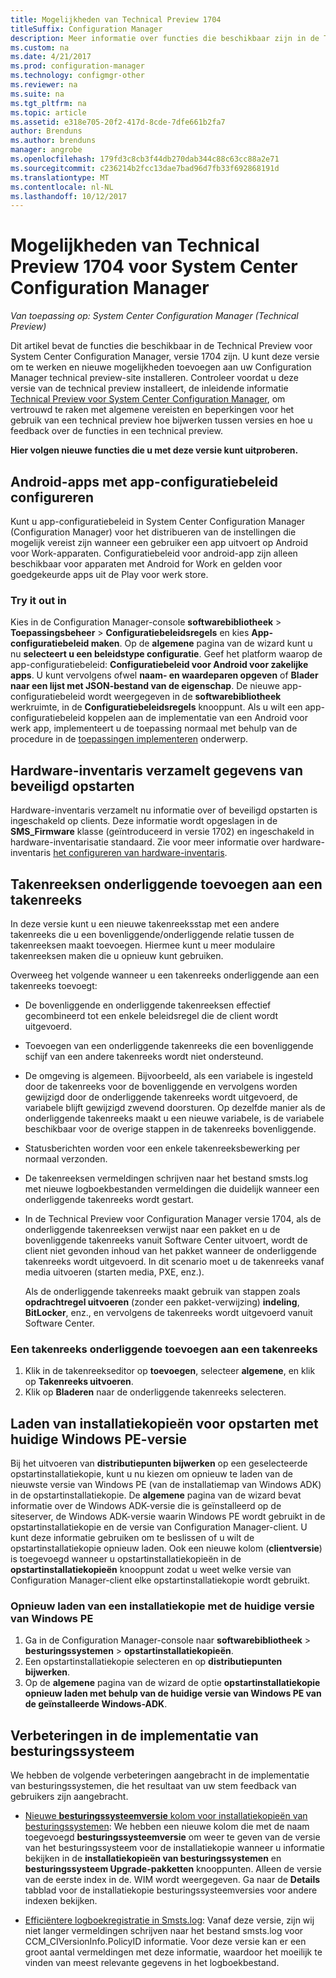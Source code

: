```yaml
---
title: Mogelijkheden van Technical Preview 1704
titleSuffix: Configuration Manager
description: Meer informatie over functies die beschikbaar zijn in de Technical Preview voor System Center Configuration Manager, versie 1704.
ms.custom: na
ms.date: 4/21/2017
ms.prod: configuration-manager
ms.technology: configmgr-other
ms.reviewer: na
ms.suite: na
ms.tgt_pltfrm: na
ms.topic: article
ms.assetid: e318e705-20f2-417d-8cde-7dfe661b2fa7
author: Brenduns
ms.author: brenduns
manager: angrobe
ms.openlocfilehash: 179fd3c8cb3f44db270dab344c88c63cc88a2e71
ms.sourcegitcommit: c236214b2fcc13dae7bad96d7fb33f692868191d
ms.translationtype: MT
ms.contentlocale: nl-NL
ms.lasthandoff: 10/12/2017
---
```

# <a name="capabilities-in-technical-preview-1704-for-system-center-configuration-manager"></a>Mogelijkheden van Technical Preview 1704 voor System Center Configuration Manager

*Van toepassing op: System Center Configuration Manager (Technical Preview)*

Dit artikel bevat de functies die beschikbaar in de Technical Preview voor System Center Configuration Manager, versie 1704 zijn. U kunt deze versie om te werken en nieuwe mogelijkheden toevoegen aan uw Configuration Manager technical preview-site installeren. Controleer voordat u deze versie van de technical preview installeert, de inleidende informatie [Technical Preview voor System Center Configuration Manager](../../core/get-started/technical-preview.md), om vertrouwd te raken met algemene vereisten en beperkingen voor het gebruik van een technical preview hoe bijwerken tussen versies en hoe u feedback over de functies in een technical preview.    


**Hier volgen nieuwe functies die u met deze versie kunt uitproberen.**  

## <a name="configure-android-apps-with-app-configuration-policies"></a>Android-apps met app-configuratiebeleid configureren
Kunt u app-configuratiebeleid in System Center Configuration Manager (Configuration Manager) voor het distribueren van de instellingen die mogelijk vereist zijn wanneer een gebruiker een app uitvoert op Android voor Work-apparaten. Configuratiebeleid voor android-app zijn alleen beschikbaar voor apparaten met Android for Work en gelden voor goedgekeurde apps uit de Play voor werk store.

### <a name="try-it-out"></a>Try it out in                 

Kies in de Configuration Manager-console **softwarebibliotheek** > **Toepassingsbeheer** > **Configuratiebeleidsregels** en kies **App-configuratiebeleid maken**. Op de **algemene** pagina van de wizard kunt u nu **selecteert u een beleidstype configuratie**. Geef het platform waarop de app-configuratiebeleid: **Configuratiebeleid voor Android voor zakelijke apps**. U kunt vervolgens ofwel **naam- en waardeparen opgeven** of **Blader naar een lijst met JSON-bestand van de eigenschap**. De nieuwe app-configuratiebeleid wordt weergegeven in de **softwarebibliotheek** werkruimte, in de **Configuratiebeleidsregels** knooppunt. Als u wilt een app-configuratiebeleid koppelen aan de implementatie van een Android voor werk app, implementeert u de toepassing normaal met behulp van de procedure in de [toepassingen implementeren](/sccm/apps/deploy-use/deploy-applications) onderwerp.

## <a name="hardware-inventory-collects-secure-boot-information"></a>Hardware-inventaris verzamelt gegevens van beveiligd opstarten
Hardware-inventaris verzamelt nu informatie over of beveiligd opstarten is ingeschakeld op clients. Deze informatie wordt opgeslagen in de **SMS_Firmware** klasse (geïntroduceerd in versie 1702) en ingeschakeld in hardware-inventarisatie standaard. Zie voor meer informatie over hardware-inventaris [het configureren van hardware-inventaris](/sccm/core/clients/manage/inventory/configure-hardware-inventory).

## <a name="add-child-task-sequences-to-a-task-sequence"></a>Takenreeksen onderliggende toevoegen aan een takenreeks
In deze versie kunt u een nieuwe takenreeksstap met een andere takenreeks die u een bovenliggende/onderliggende relatie tussen de takenreeksen maakt toevoegen. Hiermee kunt u meer modulaire takenreeksen maken die u opnieuw kunt gebruiken.  

Overweeg het volgende wanneer u een takenreeks onderliggende aan een takenreeks toevoegt:

- De bovenliggende en onderliggende takenreeksen effectief gecombineerd tot een enkele beleidsregel die de client wordt uitgevoerd.
- Toevoegen van een onderliggende takenreeks die een bovenliggende schijf van een andere takenreeks wordt niet ondersteund.
- De omgeving is algemeen. Bijvoorbeeld, als een variabele is ingesteld door de takenreeks voor de bovenliggende en vervolgens worden gewijzigd door de onderliggende takenreeks wordt uitgevoerd, de variabele blijft gewijzigd zwevend doorsturen. Op dezelfde manier als de onderliggende takenreeks maakt u een nieuwe variabele, is de variabele beschikbaar voor de overige stappen in de takenreeks bovenliggende.
- Statusberichten worden voor een enkele takenreeksbewerking per normaal verzonden.
- De takenreeksen vermeldingen schrijven naar het bestand smsts.log met nieuwe logboekbestanden vermeldingen die duidelijk wanneer een onderliggende takenreeks wordt gestart.
- In de Technical Preview voor Configuration Manager versie 1704, als de onderliggende takenreeksen verwijst naar een pakket en u de bovenliggende takenreeks vanuit Software Center uitvoert, wordt de client niet gevonden inhoud van het pakket wanneer de onderliggende takenreeks wordt uitgevoerd. In dit scenario moet u de takenreeks vanaf media uitvoeren (starten media, PXE, enz.).  

    Als de onderliggende takenreeks maakt gebruik van stappen zoals **opdrachtregel uitvoeren** (zonder een pakket-verwijzing) **indeling**, **BitLocker**, enz., en vervolgens de takenreeks wordt uitgevoerd vanuit Software Center.

### <a name="to-add-a-child-task-sequence-to-a-task-sequence"></a>Een takenreeks onderliggende toevoegen aan een takenreeks
1. Klik in de takenreekseditor op **toevoegen**, selecteer **algemene**, en klik op **Takenreeks uitvoeren**.
2. Klik op **Bladeren** naar de onderliggende takenreeks selecteren.  

## <a name="reload-boot-images-with-current-windows-pe-version"></a>Laden van installatiekopieën voor opstarten met huidige Windows PE-versie
Bij het uitvoeren van **distributiepunten bijwerken** op een geselecteerde opstartinstallatiekopie, kunt u nu kiezen om opnieuw te laden van de nieuwste versie van Windows PE (van de installatiemap van Windows ADK) in de opstartinstallatiekopie. De **algemene** pagina van de wizard bevat informatie over de Windows ADK-versie die is geïnstalleerd op de siteserver, de Windows ADK-versie waarin Windows PE wordt gebruikt in de opstartinstallatiekopie en de versie van Configuration Manager-client. U kunt deze informatie gebruiken om te beslissen of u wilt de opstartinstallatiekopie opnieuw laden. Ook een nieuwe kolom (**clientversie**) is toegevoegd wanneer u opstartinstallatiekopieën in de **opstartinstallatiekopieën** knooppunt zodat u weet welke versie van Configuration Manager-client elke opstartinstallatiekopie wordt gebruikt.

### <a name="to-reload-a-boot-image-with-the-current-windows-pe-version"></a>Opnieuw laden van een installatiekopie met de huidige versie van Windows PE

1. Ga in de Configuration Manager-console naar **softwarebibliotheek** > **besturingssystemen** > **opstartinstallatiekopieën**.
2. Een opstartinstallatiekopie selecteren en op **distributiepunten bijwerken**.
3. Op de **algemene** pagina van de wizard de optie **opstartinstallatiekopie opnieuw laden met behulp van de huidige versie van Windows PE van de geïnstalleerde Windows-ADK**.

## <a name="improvements-to-operating-system-deployment"></a>Verbeteringen in de implementatie van besturingssysteem
We hebben de volgende verbeteringen aangebracht in de implementatie van besturingssystemen, die het resultaat van uw stem feedback van gebruikers zijn aangebracht.

- [Nieuwe **besturingssysteemversie** kolom voor installatiekopieën van besturingssystemen](https://configurationmanager.uservoice.com/forums/300492-ideas/suggestions/17558407-add-a-column-to-the-operating-system-images-node-f): We hebben een nieuwe kolom die met de naam toegevoegd **besturingssysteemversie** om weer te geven van de versie van het besturingssysteem voor de installatiekopie wanneer u informatie bekijken in de **installatiekopieën van besturingssystemen** en **besturingssysteem Upgrade-pakketten** knooppunten. Alleen de versie van de eerste index in de. WIM wordt weergegeven. Ga naar de **Details** tabblad voor de installatiekopie besturingssysteemversies voor andere indexen bekijken.

- [Efficiëntere logboekregistratie in Smsts.log](https://configurationmanager.uservoice.com/forums/300492-ideas/suggestions/16791919-stop-filling-smsts-log-with-useless): Vanaf deze versie, zijn wij niet langer vermeldingen schrijven naar het bestand smsts.log voor CCM_CIVersionInfo.PolicyID informatie. Voor deze versie kan er een groot aantal vermeldingen met deze informatie, waardoor het moeilijk te vinden van meest relevante gegevens in het logboekbestand.
